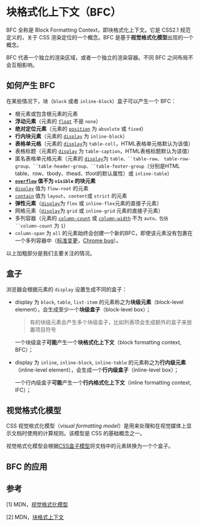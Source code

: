 # 块格式化上下文（BFC）

BFC 全称是 Block Formatting Context，即块格式化上下文。它是 CSS2.1 规范定义的，关于 CSS 渲染定位的一个概念。BFC 是基于**视觉格式化模型**出现的一个概念。



BFC 代表一个独立的渲染区域，或者一个独立的渲染容器。不同 BFC 之间布局不会互相影响。



## 如何产生 BFC

在某些情况下，块（`block` 或者 `inline-block`）盒子可以产生一个 BFC：

- 根元素或包含根元素的元素
- **浮动元素**（元素的 [`float`](https://developer.mozilla.org/zh-CN/docs/Web/CSS/float) 不是 `none`）
- **绝对定位元素**（元素的 [`position`](https://developer.mozilla.org/zh-CN/docs/Web/CSS/position) 为 `absolute` 或 `fixed`）
- **行内块元素**（元素的 [`display`](https://developer.mozilla.org/zh-CN/docs/Web/CSS/display) 为 `inline-block`）
- **表格单元格**（元素的 [`display`](https://developer.mozilla.org/zh-CN/docs/Web/CSS/display)为 `table-cell`，HTML表格单元格默认为该值）
- 表格标题（元素的 [`display`](https://developer.mozilla.org/zh-CN/docs/Web/CSS/display) 为 `table-caption`，HTML表格标题默认为该值）
- 匿名表格单元格元素（元素的 [`display`](https://developer.mozilla.org/zh-CN/docs/Web/CSS/display)为 `table、``table-row`、 `table-row-group、``table-header-group、``table-footer-group`（分别是HTML table、row、tbody、thead、tfoot的默认属性）或 `inline-table`）
- **[`overflow`](https://developer.mozilla.org/zh-CN/docs/Web/CSS/overflow) 值不为 `visible` 的块元素**
- [`display`](https://developer.mozilla.org/zh-CN/docs/Web/CSS/display) 值为 `flow-root` 的元素
- [`contain`](https://developer.mozilla.org/zh-CN/docs/Web/CSS/contain) 值为 `layout`、`content`或 `strict` 的元素
- **弹性元素**（[`display`](https://developer.mozilla.org/zh-CN/docs/Web/CSS/display)为 `flex` 或 `inline-flex`元素的直接子元素）
- 网格元素（[`display`](https://developer.mozilla.org/zh-CN/docs/Web/CSS/display)为 `grid` 或 `inline-grid` 元素的直接子元素）
- 多列容器（元素的 [`column-count`](https://developer.mozilla.org/zh-CN/docs/Web/CSS/column-count) 或 [`column-width`](https://developer.mozilla.org/zh-CN/docs/Web/CSS/column-width) 不为 `auto，包括 ``column-count` 为 `1`）
- `column-span` 为 `all` 的元素始终会创建一个新的BFC，即使该元素没有包裹在一个多列容器中（[标准变更](https://github.com/w3c/csswg-drafts/commit/a8634b96900279916bd6c505fda88dda71d8ec51)，[Chrome bug](https://bugs.chromium.org/p/chromium/issues/detail?id=709362)）。



以上加粗部分是我们主要关注的情况。



## 盒子

浏览器会根据元素的 `display` 设置生成不同的盒子：

- display 为 `block`, `table`, `list-item` 的元素称之为**块级元素**（block-level element），会生成至少一个**块级盒子**（block-level box）；

  > 有的块级元素会产生多个块级盒子，比如列表项会生成额外的盒子来放置项目符号

  一个块级盒子**可能**产生一个**块格式化上下文**（block formatting context, BFC）；

- display 为 `inline`, `inline-block`, `inline-table` 的元素称之为**行内级元素**（inline-level element），会生成一个**行内级盒子**（inline-level box）；

  一个行内级盒子**可能**产生一个**行内格式化上下文**（inline formatting context, IFC）；



## 视觉格式化模型

CSS 视觉格式化模型（*visual formatting model*）是用来处理和在视觉媒体上显示文档时使用的计算规则。该模型是 CSS 的基础概念之一。

视觉格式化模型会根据[CSS盒子模型](https://developer.mozilla.org/zh-CN/docs/Web/CSS/CSS_Box_Model/Introduction_to_the_CSS_box_model)将文档中的元素转换为一个个盒子。



## BFC 的应用



## 参考

[1] MDN，[视觉格式化模型](https://developer.mozilla.org/zh-CN/docs/Web/Guide/CSS/Visual_formatting_model)

[2] MDN，[块格式上下文](https://developer.mozilla.org/zh-CN/docs/Web/Guide/CSS/Block_formatting_context)